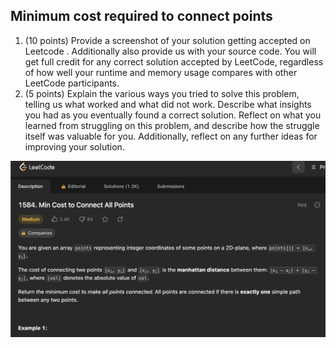 ## Minimum cost required to connect points


1) (10 points) Provide a screenshot of your solution getting accepted on Leetcode . Additionally also provide us with your source code. You will get full credit for any correct solution accepted by LeetCode, regardless of how well your runtime and memory usage compares with other LeetCode participants.
2) (5 points) Explain the various ways you tried to solve this problem, telling us what worked and what did not work. Describe what insights you had as you eventually found a correct solution. Reflect on what you learned from struggling on this problem, and describe how the struggle itself was valuable for you. Additionally, reflect on any further ideas for improving your solution.

![Leet code](/leetcode.png)
